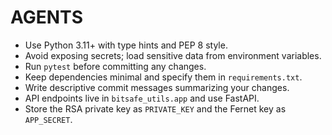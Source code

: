 # AGENTS

- Use Python 3.11+ with type hints and PEP 8 style.
- Avoid exposing secrets; load sensitive data from environment variables.
- Run `pytest` before committing any changes.
- Keep dependencies minimal and specify them in `requirements.txt`.
- Write descriptive commit messages summarizing your changes.
- API endpoints live in `bitsafe_utils.app` and use FastAPI.
- Store the RSA private key as `PRIVATE_KEY` and the Fernet key as `APP_SECRET`.
